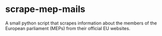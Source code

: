 # scrape-mep-mails
A small python script that scrapes information about the members of the European parliament (MEPs) from their official EU websites.
